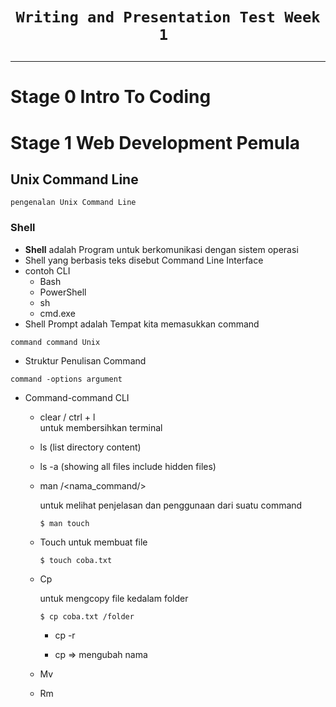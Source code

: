 # <p style="text-align: center;">```Writing and Presentation Test Week 1 ```</p>

---

# Stage 0 Intro To Coding

    
# Stage 1 Web Development Pemula

## Unix Command Line
`pengenalan Unix Command Line`
### Shell 
- **Shell** adalah Program untuk berkomunikasi dengan sistem operasi
- Shell yang berbasis teks disebut Command Line Interface
- contoh CLI
    - Bash
    - PowerShell
    - sh
    - cmd.exe
- Shell Prompt adalah Tempat kita memasukkan command

`command command Unix`
- Struktur Penulisan Command
```
command -options argument
```
- Command-command CLI
    - clear / ctrl + l <br> untuk membersihkan terminal
    - ls (list directory content)
    - ls -a (showing all files include hidden files)
    - man /<nama_command/>
    
        untuk melihat penjelasan dan penggunaan dari suatu command 
        ```
        $ man touch
        ```
    - Touch <nama file> untuk membuat file
        ```
        $ touch coba.txt
        ```
    - Cp
        
        untuk mengcopy file kedalam folder
        ```
        $ cp coba.txt /folder 
        ```
        - cp -r <dir>
        - cp <nama file> <new nama file> => mengubah nama
    - Mv
    - Rm